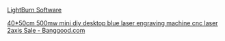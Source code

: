 
[LightBurn Software](https://lightburnsoftware.com/)



[40*50cm 500mw mini diy desktop blue laser engraving machine cnc laser 2axis Sale - Banggood.com](https://www.banggood.com/4050cm-500mW-Mini-DIY-Desktop-Blue-Laser-Engraving-Machine-CNC-Laser-2Axis-p-1563707.html?rmmds=category&cur_warehouse=CN)
